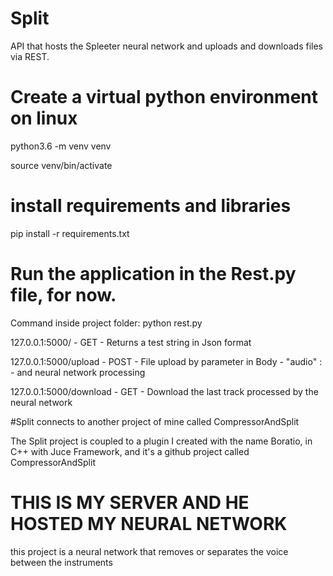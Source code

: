 # Split
 API that hosts the Spleeter neural network and uploads and downloads files via REST.
 
 # Create a virtual python environment on linux
 python3.6 -m venv venv
 
 source venv/bin/activate
 
 # install requirements and libraries
 pip install -r requirements.txt

 # Run the application in the Rest.py file, for now.
Command inside project folder: python rest.py

127.0.0.1:5000/ - GET - Returns a test string in Json format

127.0.0.1:5000/upload - POST - File upload by parameter in Body - "audio" : <nameFile> - and neural network processing
 
127.0.0.1:5000/download - GET - Download the last track processed by the neural network
 
#Split connects to another project of mine called CompressorAndSplit

The Split project is coupled to a plugin I created with the name Boratio, in C++ with Juce Framework, and it's a github project called CompressorAndSplit

# THIS IS MY SERVER AND HE HOSTED MY NEURAL NETWORK
this project is a neural network that removes or separates the voice between the instruments
 
 
